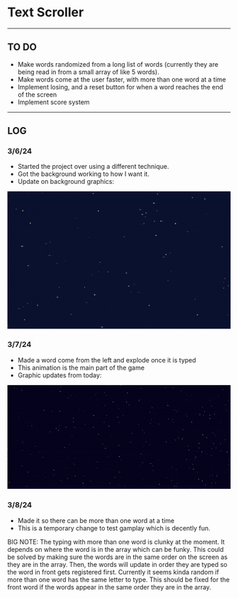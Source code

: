# Text Scroller

--------------------

## TO DO

- Make words randomized from a long list of words (currently they are being read in from a small array of like 5 words).
- Make words come at the user faster, with more than one word at a time
- Implement losing, and a reset button for when a word reaches the end of the screen
- Implement score system

--------------------

## LOG

### 3/6/24

- Started the project over using a different technique.
- Got the background working to how I want it.
- Update on background graphics:

<img src="https://github.com/EthanGilles/Text-Scroller/blob/2df19b8b669c08ac50a000e1f1f79ce17c07164f/screenshots/Background.gif">

### 3/7/24

- Made a word come from the left and explode once it is typed
- This animation is the main part of the game
- Graphic updates from today:

<img src="https://github.com/EthanGilles/Text-Scroller/blob/e61e367061fc7b6d485900b0fbf17e4b4bb72cfd/screenshots/Explosion.gif">

### 3/8/24

- Made it so there can be more than one word at a time
- This is a temporary change to test gamplay which is decently fun.


BIG NOTE:
The typing with more than one word is clunky at the moment. It depends on where the word is in the array which can be funky. This could be solved by making sure the words are in the same order on the screen as they are in the array. Then, the words will update in order they are typed so the word in front gets registered first. Currently it seems kinda random if more than one word has the same letter to type. This should be fixed for the front word if the words appear in the same order they are in the array.